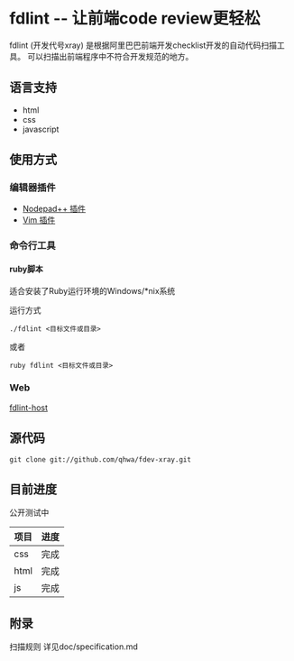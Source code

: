 fdlint -- 让前端code review更轻松
=================================

fdlint (开发代号xray) 是根据阿里巴巴前端开发checklist开发的自动代码扫描工具。
可以扫描出前端程序中不符合开发规范的地方。

## 语言支持
* html
* css
* javascript

## 使用方式

### 编辑器插件

* [Nodepad++ 插件](https://github.com/ThinkBest/fdlint-notepad-plusplus)
* [Vim 插件](https://github.com/qhwa/fdlint-vim)

### 命令行工具

#### ruby脚本
适合安装了Ruby运行环境的Windows/\*nix系统

运行方式

    ./fdlint <目标文件或目录>

或者

    ruby fdlint <目标文件或目录>

### Web

[fdlint-host](https://github.com/qhwa/fdlint-host)


## 源代码

    git clone git://github.com/qhwa/fdev-xray.git


## 目前进度

公开测试中

| 项目 | 进度 |
|------|------|
| css  | 完成 |
| html | 完成 |
| js   | 完成 |


## 附录

扫描规则 详见doc/specification.md
